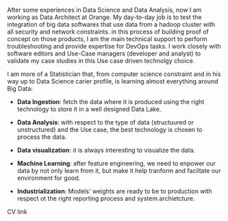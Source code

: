 After some experiences in Data Science and Data Analysis, now I am working as Data Architect at Orange. My day-to-day job is to test the integration of big data softwares that use data from a hadoop cluster with all security and network constraints. in this process of building proof of concept on those products, I am the main technical support to perform troubleshooting and provide expertise  for DevOps tasks. I work closely with software editors and Use-Case managers (developer and analyst) to  validate my case studies in this Use case driven technolgy choice.


I am more of a Statistician that, from computer science constraint and in his way up to Data Science carier profile, is learning almost everything around Big Data:

  - **Data Ingestion**: fetch the data where it is produced using the right technology to store it in a well designed Data Lake.
  
  - **Data Analysis**: with respect to the type of data (structuured or unstructured) and the Use case, the best technology is chosen to process the data.
  
  - **Data visualization**: it is always interesting to visualize the data.
  
  - **Machine Learning**: after feature engineering, we need to enpower our data by not only learn from it, but make it help tranform and faciltate our environment for good.
  
   - **Industrialization**: Models' weights are ready to be to production with respect ot the right reporting process and system archietcture.  
  
  CV link
